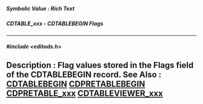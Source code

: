 ##### Symbolic Value : Rich Text
##### CDTABLE_xxx - CDTABLEBEGIN Flags
---
##### #include <editods.h>
**Description :**
Flag values stored in the Flags field of the CDTABLEBEGIN record.
**See Also :**
[CDTABLEBEGIN](D:/md_files/CDTABLEBEGIN.md)
[CDPRETABLEBEGIN](D:/md_files/CDPRETABLEBEGIN.md)
[CDPRETABLE_xxx](D:/md_files/CDPRETABLE_xxx.md)
[CDTABLEVIEWER_xxx](D:/md_files/CDTABLEVIEWER_xxx.md)
---
